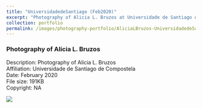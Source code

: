 ```yaml
---
title: "UniversidadedeSantiago (Feb2020)"
excerpt: "Photography of Alicia L. Bruzos at Universidade de Santiago de Compostela in February 2020 <br/><img src='/images/phography-portfolio/AliciaLBruzos-UniversidadedeSantiago-Feb2020.jpg'>"
collection: portfolio
permalink: /images/photography-portfolio/AliciaLBruzos-UniversidadedeSantiago-Feb2020
---
```


### Photography of Alicia L. Bruzos <br/>
Description: Photography of Alicia L. Bruzos <br/>
Affiliation: Universidade de Santiago de Compostela <br/>
Date: February 2020 <br/>
File size: 191KB <br/>
Copyright: NA <br/> 

<img src='/images/phography-portfolio/AliciaLBruzos-UniversidadedeSantiago-Feb2020.jpg'>

